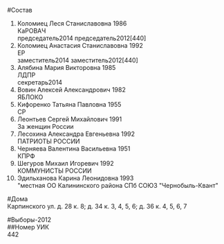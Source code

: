 #Состав  
1. Коломиец Леся Станиславовна 1986  
    КаРОВАЧ  
    председатель2014 председатель2012[440]  
2. Коломиец Анастасия Станиславовна 1992  
    ЕР  
    заместитель2014 заместитель2012[440]  
3. Алябина Мария Викторовна 1985  
    ЛДПР  
    секретарь2014  
4. Вовин Алексей Александрович 1982  
    ЯБЛОКО  
5. Кифоренко Татьяна Павловна 1955  
    СР  
6. Леонтьев Сергей Михайлович 1991  
    За женщин России  
7. Лесохина Александра Евгеньевна 1992  
    ПАТРИОТЫ РОССИИ  
8. Черняева Валентина Васильевна 1951  
    КПРФ  
9. Шегуров Михаил Игоревич 1992  
    КОММУНИСТЫ РОССИИ  
10. Эдильханова Карина Леонидовна 1993  
    "местная ОО Калининского района СПб СОЮЗ "Чернобыль-Квант"  

#Дома  
Карпинского ул. д. 28 к. 8; д. 34 к. 3, 4, 5, 6; д. 36 к. 4, 5, 6, 7  
  
#Выборы-2012  
##Номер УИК  
442  
